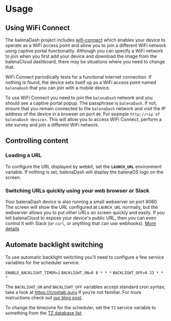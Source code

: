 # Usage

## Using WiFi Connect

The balenaDash project includes [wifi-connect](https://github.com/balena-io/wifi-connect) which enables your device to operate as a WiFi access point and allow you to join a different WiFi network using captive portal functionality. Although you can specify a WiFi network to join when you first add your device and download the image from the balenaCloud dashboard, there may be situations where you need to change that.

WiFi Connect periodically tests for a functional internet connection. If nothing is found, the device sets itself up as a WiFi access point named `balenaDash` that you can join with a mobile device.

To use WiFi Connect you need to join the `balenaDash` network and you should see a captive portal popup. The passphrase is `balenaDash`. If not, ensure that you remain connected to the `balenaDash` network and visit the IP address of the device in a browser on port `80`. For example `http://<ip of balenaDash device>`. This will allow you to access WiFi Connect, perform a site survey and join a different WiFi network.

## Controlling content

### Loading a URL

To configure the URL displayed by webkit, set the **`LAUNCH_URL`** environment
variable. If nothing is set, balenaDash will display the balenaOS logo on the screen.

### Switching URLs quickly using your web browser or Slack

Your balenaDash device is also running a small webserver on port 8080. The screen will show the URL configured at `LAUNCH_URL` normally, but the webserver allows you to put other URLs on screen quickly and easily. If you tell balenaCloud to expose your device's public URL, then you can even control it with Slack (or `curl`, or anything that can use webhooks). [More details](https://github.com/mozz100/tohora/blob/master/README.md)

## Automate backlight switching

To use automatic backlight switching you’ll need to configure a few service variables for the scheduler service.

`ENABLE_BACKLIGHT_TIMER=1`
`BACKLIGHT_ON=0 8 * * *`
`BACKLIGHT_OFF=0 23 * * *`

The `BACKLIGHT_ON` and `BACKLIGHT_OFF` variables accept standard cron syntax; take a look at https://crontab.guru if you’re not familiar. For more instructions check out [our blog post](https://www.balena.io/blog/automate-the-backlight-timer-on-your-balenadash-display/).

To change the timezone for the scheduler, set the `TZ` service variable to something from the [TZ database list](https://en.wikipedia.org/wiki/List_of_tz_database_time_zones).
